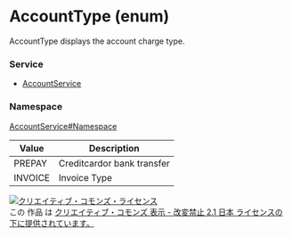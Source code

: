 # AccountType (enum)
AccountType displays the account charge type.
### Service
+ [AccountService](../../services/AccountService.md)

### Namespace
[AccountService#Namespace](../../services/AccountService.md#namespace)

| Value | Description | 
|---|---|
| PREPAY| Creditcardor bank transfer |
| INVOICE| Invoice Type |

<a rel="license" href="http://creativecommons.org/licenses/by-nd/2.1/jp/"><img alt="クリエイティブ・コモンズ・ライセンス" style="border-width:0" src="https://i.creativecommons.org/l/by-nd/2.1/jp/88x31.png" /></a><br />この 作品 は <a rel="license" href="http://creativecommons.org/licenses/by-nd/2.1/jp/">クリエイティブ・コモンズ 表示 - 改変禁止 2.1 日本 ライセンスの下に提供されています。</a>
